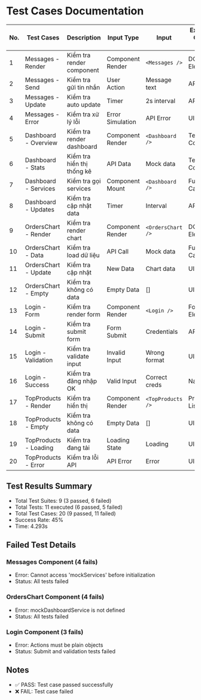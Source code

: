 # Test Cases Documentation

| No. | Test Cases | Description | Input Type | Input | Expected Output Type | Expected Output | Status |
|-----|------------|-------------|------------|-------|---------------------|-----------------|---------|
| 1 | Messages - Render | Kiểm tra render component | Component Render | `<Messages />` | DOM Elements | User list & messages displayed | ❌ FAIL |
| 2 | Messages - Send | Kiểm tra gửi tin nhắn | User Action | Message text | API Call | sendMessageAdmin called | ❌ FAIL |
| 3 | Messages - Update | Kiểm tra auto update | Timer | 2s interval | API Call | getChatAdminDetail called | ❌ FAIL |
| 4 | Messages - Error | Kiểm tra xử lý lỗi | Error Simulation | API Error | UI Update | Error message shown | ❌ FAIL |
| 5 | Dashboard - Overview | Kiểm tra render dashboard | Component Render | `<Dashboard />` | Text Content | "Dashboard Overview" | ✅ PASS |
| 6 | Dashboard - Stats | Kiểm tra hiển thị thống kê | API Data | Mock data | Text Content | Revenue, orders stats | ✅ PASS |
| 7 | Dashboard - Services | Kiểm tra gọi services | Component Mount | `<Dashboard />` | Function Calls | Services called | ✅ PASS |
| 8 | Dashboard - Updates | Kiểm tra cập nhật data | Timer | Interval | API Call | Services refreshed | ✅ PASS |
| 9 | OrdersChart - Render | Kiểm tra render chart | Component Render | `<OrdersChart />` | DOM Element | Chart container | ❌ FAIL |
| 10 | OrdersChart - Data | Kiểm tra load dữ liệu | API Call | Mock data | Function Call | getOrdersChart called | ❌ FAIL |
| 11 | OrdersChart - Update | Kiểm tra cập nhật | New Data | Chart data | UI Update | Chart rerendered | ❌ FAIL |
| 12 | OrdersChart - Empty | Kiểm tra không có data | Empty Data | [] | UI Update | Empty message shown | ❌ FAIL |
| 13 | Login - Form | Kiểm tra render form | Component Render | `<Login />` | Form Elements | Login form shown | ✅ PASS |
| 14 | Login - Submit | Kiểm tra submit form | Form Submit | Credentials | API Call | getLoginAdmin called | ❌ FAIL |
| 15 | Login - Validation | Kiểm tra validate input | Invalid Input | Wrong format | UI Update | Error messages | ❌ FAIL |
| 16 | Login - Success | Kiểm tra đăng nhập OK | Valid Input | Correct creds | Navigation | Redirect to dashboard | ❌ FAIL |
| 17 | TopProducts - Render | Kiểm tra hiển thị | Component Render | `<TopProducts />` | Product List | Products displayed | ✅ PASS |
| 18 | TopProducts - Empty | Kiểm tra không có data | Empty Data | [] | UI Update | Empty message | ✅ PASS |
| 19 | TopProducts - Loading | Kiểm tra đang tải | Loading State | Loading | UI Update | Loading spinner | ✅ PASS |
| 20 | TopProducts - Error | Kiểm tra lỗi API | API Error | Error | UI Update | Error message | ✅ PASS |

## Test Results Summary
- Total Test Suites: 9 (3 passed, 6 failed)
- Total Tests: 11 executed (6 passed, 5 failed)
- Total Test Cases: 20 (9 passed, 11 failed)
- Success Rate: 45%
- Time: 4.293s

## Failed Test Details

### Messages Component (4 fails)
- Error: Cannot access 'mockServices' before initialization
- Status: All tests failed

### OrdersChart Component (4 fails)  
- Error: mockDashboardService is not defined
- Status: All tests failed

### Login Component (3 fails)
- Error: Actions must be plain objects
- Status: Submit and validation tests failed

## Notes
- ✅ PASS: Test case passed successfully  
- ❌ FAIL: Test case failed
